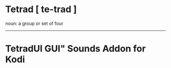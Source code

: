 # Tetrad [ te-trad ]
noun: a group or set of four

------------------------------------------------------------------------
TetradUI GUI" Sounds Addon for Kodi
=====================================


